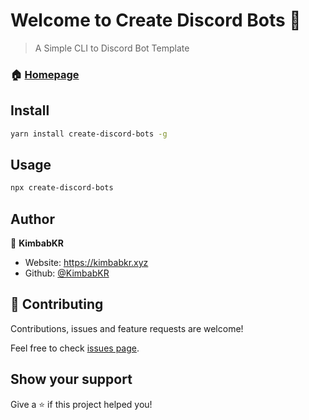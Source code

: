 # Welcome to Create Discord Bots 👋

> A Simple CLI to Discord Bot Template

### 🏠 [Homepage](https://discord.gg/KbWvaNU)

## Install

```sh
yarn install create-discord-bots -g
```

## Usage

```sh
npx create-discord-bots
```

## Author

👤 **KimbabKR**

* Website: https://kimbabkr.xyz
* Github: [@KimbabKR](https://github.com/KimbabKR)

## 🤝 Contributing

Contributions, issues and feature requests are welcome!

Feel free to check [issues page](https://github.com/KimbabKR/create-discord-bots/issues). 

## Show your support

Give a ⭐️ if this project helped you!
